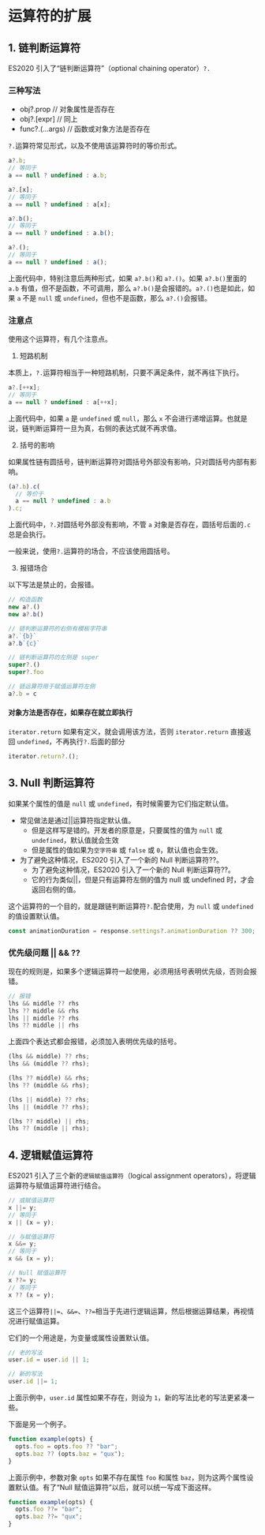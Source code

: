 # 运算符的扩展

## 1. 链判断运算符

ES2020 引入了“链判断运算符”（optional chaining operator）`?.`

### 三种写法

- obj?.prop // 对象属性是否存在
- obj?.[expr] // 同上
- func?.(...args) // 函数或对象方法是否存在

`?.`运算符常见形式，以及不使用该运算符时的等价形式。

```js
a?.b;
// 等同于
a == null ? undefined : a.b;

a?.[x];
// 等同于
a == null ? undefined : a[x];

a?.b();
// 等同于
a == null ? undefined : a.b();

a?.();
// 等同于
a == null ? undefined : a();
```

上面代码中，特别注意后两种形式，如果 `a?.b()`和 `a?.()`。如果 `a?.b()`里面的 `a.b` 有值，但不是函数，不可调用，那么 `a?.b()`是会报错的。`a?.()`也是如此，如果 `a` 不是 `null` 或 `undefined`，但也不是函数，那么 `a?.()`会报错。

### 注意点

使用这个运算符，有几个注意点。

1. 短路机制

本质上，`?.`运算符相当于一种短路机制，只要不满足条件，就不再往下执行。

```js
a?.[++x];
// 等同于
a == null ? undefined : a[++x];
```

上面代码中，如果 `a` 是 `undefined` 或 `null`，那么 `x` 不会进行递增运算。也就是说，链判断运算符一旦为真，右侧的表达式就不再求值。

2. 括号的影响

如果属性链有圆括号，链判断运算符对圆括号外部没有影响，只对圆括号内部有影响。

```js
(a?.b).c(
  // 等价于
  a == null ? undefined : a.b
).c;
```

上面代码中，`?.`对圆括号外部没有影响，不管 `a` 对象是否存在，圆括号后面的`.c` 总是会执行。

一般来说，使用`?.`运算符的场合，不应该使用圆括号。

3. 报错场合

以下写法是禁止的，会报错。

```js
// 构造函数
new a?.()
new a?.b()

// 链判断运算符的右侧有模板字符串
a?.`{b}`
a?.b`{c}`

// 链判断运算符的左侧是 super
super?.()
super?.foo

// 链运算符用于赋值运算符左侧
a?.b = c
```

#### 对象方法是否存在，如果存在就立即执行

`iterator.return` 如果有定义，就会调用该方法，否则 `iterator.return` 直接返回 `undefined`，不再执行`?.`后面的部分

```js
iterator.return?.();
```

## 3. Null 判断运算符

如果某个属性的值是 `null` 或 `undefined`，有时候需要为它们指定默认值。

- 常见做法是通过||运算符指定默认值。
  - 但是这样写是错的。开发者的原意是，只要属性的值为 `null` 或 `undefined`，默认值就会生效
  - 但是属性的值如果为`空字符串` 或 `false` 或 `0`，默认值也会生效。
- 为了避免这种情况，ES2020 引入了一个新的 Null 判断运算符??。
  - 为了避免这种情况，ES2020 引入了一个新的 Null 判断运算符??。
  - 它的行为类似||，但是只有运算符左侧的值为 null 或 undefined 时，才会返回右侧的值。

这个运算符的一个目的，就是跟链判断运算符`?.`配合使用，为 `null` 或 `undefined` 的值设置默认值。

```js
const animationDuration = response.settings?.animationDuration ?? 300;
```

### 优先级问题 || && ??

现在的规则是，如果多个逻辑运算符一起使用，必须用括号表明优先级，否则会报错。

```js
// 报错
lhs && middle ?? rhs
lhs ?? middle && rhs
lhs || middle ?? rhs
lhs ?? middle || rhs
```

上面四个表达式都会报错，必须加入表明优先级的括号。

```js
(lhs && middle) ?? rhs;
lhs && (middle ?? rhs);

(lhs ?? middle) && rhs;
lhs ?? (middle && rhs);

(lhs || middle) ?? rhs;
lhs || (middle ?? rhs);

(lhs ?? middle) || rhs;
lhs ?? (middle || rhs);
```

## 4. 逻辑赋值运算符

ES2021 引入了三个新的`逻辑赋值运算符`（logical assignment operators），将逻辑运算符与赋值运算符进行结合。

```js
// 或赋值运算符
x ||= y;
// 等同于
x || (x = y);

// 与赋值运算符
x &&= y;
// 等同于
x && (x = y);

// Null 赋值运算符
x ??= y;
// 等同于
x ?? (x = y);
```

这三个运算符`||=`、`&&=`、`??=`相当于先进行逻辑运算，然后根据运算结果，再视情况进行赋值运算。

它们的一个用途是，为变量或属性设置默认值。

```js
// 老的写法
user.id = user.id || 1;

// 新的写法
user.id ||= 1;
```

上面示例中，`user.id` 属性如果不存在，则设为 `1`，新的写法比老的写法更紧凑一些。

下面是另一个例子。

```js
function example(opts) {
  opts.foo = opts.foo ?? "bar";
  opts.baz ?? (opts.baz = "qux");
}
```

上面示例中，参数对象 `opts` 如果不存在属性 `foo` 和属性 `baz`，则为这两个属性设置默认值。有了“Null 赋值运算符”以后，就可以统一写成下面这样。

```js
function example(opts) {
  opts.foo ??= "bar";
  opts.baz ??= "qux";
}
```
